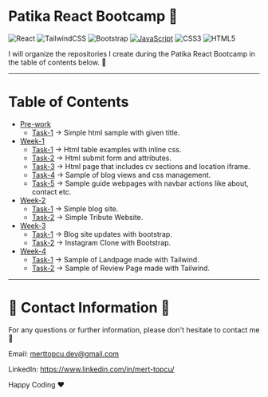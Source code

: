 # Patika React Bootcamp :notebook:
![React](https://img.shields.io/badge/react-%2320232a.svg?style=for-the-badge&logo=react&logoColor=%2361DAFB)
![TailwindCSS](https://img.shields.io/badge/tailwindcss-%2338B2AC.svg?style=for-the-badge&logo=tailwind-css&logoColor=white)
![Bootstrap](https://img.shields.io/badge/bootstrap-%238511FA.svg?style=for-the-badge&logo=bootstrap&logoColor=white)
[![JavaScript](https://img.shields.io/badge/javascript-%23323330.svg?style=for-the-badge&logo=javascript&logoColor=%23F7DF1E)](https://www.javatpoint.com/what-is-vanilla-javascript)
![CSS3](https://img.shields.io/badge/css3-%231572B6.svg?style=for-the-badge&logo=css3&logoColor=white)
![HTML5](https://img.shields.io/badge/html5-%23E34F26.svg?style=for-the-badge&logo=html5&logoColor=white)

I will organize the repositories I create during the Patika React Bootcamp in the table of contents below. 🚀

________________________________________________________________________________________________________________________
<!-- I will manage my redirections/contents below-->
# Table of Contents
- [Pre-work](https://github.com/Chessfull/Patika-React-Bootcamp/tree/master/Pre-work)
  *  [Task-1](https://github.com/Chessfull/Patika-React-Bootcamp/tree/master/Pre-work/Task-1) -> Simple html sample with given title.
- [Week-1](https://github.com/Chessfull/Patika-React-Bootcamp/tree/master/Week-1)
  *  [Task-1](https://github.com/Chessfull/Patika-React-Bootcamp/blob/master/Week-1/Task-1/index.html) -> Html table examples with inline css. 
  *  [Task-2](https://github.com/Chessfull/Patika-React-Bootcamp/blob/master/Week-1/Task-2/index.html) -> Html submit form and attributes.
  *  [Task-3](https://github.com/Chessfull/Patika-React-Bootcamp/blob/master/Week-1/Task-3/index.html) -> Html page that includes cv sections and location iframe.
  *  [Task-4](https://github.com/Chessfull/Patika-React-Bootcamp/blob/master/Week-1/Task-4/index.html) -> Sample of blog views and css management.
  *  [Task-5](https://github.com/Chessfull/Patika-React-Bootcamp/tree/master/Week-1/Task-5) -> Sample guide webpages with navbar actions like about, contact etc.
- [Week-2](https://github.com/Chessfull/Patika-React-Bootcamp/tree/master/Week-2)
  *  [Task-1](https://github.com/Chessfull/Patika-React-Bootcamp/blob/master/Week-2/Task-1) -> Simple blog site. 
  *  [Task-2](https://github.com/Chessfull/Patika-React-Bootcamp/blob/master/Week-2/Task-2) -> Simple Tribute Website. 
- [Week-3](https://github.com/Chessfull/Patika-React-Bootcamp/tree/master/Week-3)
  *  [Task-1](https://github.com/Chessfull/Patika-React-Bootcamp/blob/master/Week-3/Task-1) -> Blog site updates with bootstrap. 
  *  [Task-2](https://github.com/Chessfull/Patika-React-Bootcamp/tree/master/Week-3/Task-2/instagram-clone-bootstrap) -> Instagram Clone with Bootstrap. 
- [Week-4](https://github.com/Chessfull/Patika-React-Bootcamp/tree/master/Week-4)
  *  [Task-1](https://github.com/Chessfull/Patika-React-Bootcamp/blob/master/Week-4/Task-1) -> Sample of Landpage made with Tailwind.
  *  [Task-2](https://github.com/Chessfull/Patika-React-Bootcamp/blob/master/Week-4/Task-2) -> Sample of Review Page made with Tailwind.

 







________________________________________________________________________________________________________________________

# :incoming_envelope: Contact Information :incoming_envelope:

For any questions or further information, please don't hesitate to contact me :pray:

Email: merttopcu.dev@gmail.com

LinkedIn: https://www.linkedin.com/in/mert-topcu/

Happy Coding ❤️
